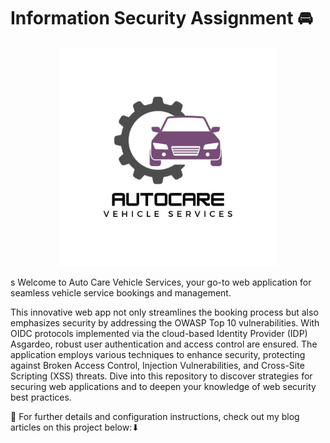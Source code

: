 # Information Security Assignment 🚘
<p align="center">
  <img src="src/main/webapp/images/AutoCare.jpg" alt="Centered Image" width="350" height="350">
</p>
s
Welcome to Auto Care Vehicle Services, your go-to web application for seamless vehicle service bookings and management.

This innovative web app not only streamlines the booking process but also emphasizes security by addressing the OWASP Top 10 vulnerabilities. With OIDC protocols implemented via the cloud-based Identity Provider (IDP) Asgardeo, robust user authentication and access control are ensured. The application employs various techniques to enhance security, protecting against Broken Access Control, Injection Vulnerabilities, and Cross-Site Scripting (XSS) threats. Dive into this repository to discover strategies for securing web applications and to deepen your knowledge of web security best practices.

🔎 For further details and configuration instructions, check out my blog articles on this project below:⬇